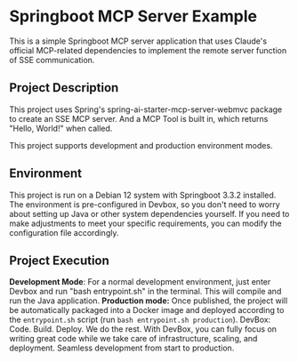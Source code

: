 # Springboot MCP Server Example

This is a simple Springboot MCP server application that uses Claude's official MCP-related dependencies to implement the remote server function of SSE communication.

## Project Description

This project uses Spring's spring-ai-starter-mcp-server-webmvc package to create an SSE MCP server. And a MCP Tool is built in, which returns "Hello, World!" when called.

This project supports development and production environment modes.

## Environment

This project is run on a Debian 12 system with Springboot 3.3.2 installed. The environment is pre-configured in Devbox, so you don't need to worry about setting up Java or other system dependencies yourself. If you need to make adjustments to meet your specific requirements, you can modify the configuration file accordingly.

## Project Execution

**Development Mode**: For a normal development environment, just enter Devbox and run "bash entrypoint.sh" in the terminal. This will compile and run the Java application.
**Production mode:** Once published, the project will be automatically packaged into a Docker image and deployed according to the `entrypoint.sh` script (run `bash entrypoint.sh production`).
DevBox: Code. Build. Deploy. We do the rest.
With DevBox, you can fully focus on writing great code while we take care of infrastructure, scaling, and deployment. Seamless development from start to production.
